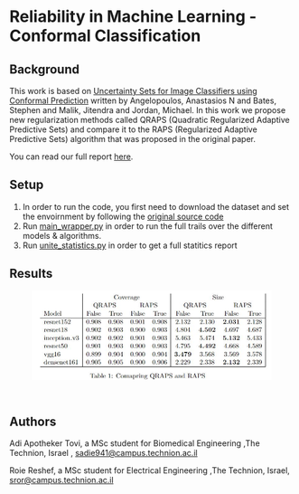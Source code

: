 # Reliability in Machine Learning - Conformal Classification

## Background
This work is based on [Uncertainty Sets for Image Classifiers using Conformal Prediction](https://arxiv.org/abs/2009.14193) written by Angelopoulos, Anastasios N and Bates, Stephen and Malik, Jitendra and Jordan, Michael.
In this work we propose new regularization methods called QRAPS (Quadratic Regularized Adaptive Predictive Sets) and compare it to the RAPS (Regularized Adaptive Predictive Sets) algorithm that was proposed in the original paper. 

You can read our full report [here](https://github.com/adiap94/conformal_classification/blob/main/report.pdf). 

## Setup
1. In order to run the code, you first need to download the dataset and set the envoirnment by following the [original source code](https://github.com/aangelopoulos/conformal_classification) 
2. Run [main_wrapper.py](https://github.com/adiap94/conformal_classification/blob/main/main_wrapper.py) in order to run the full trails over the different models & algorithms.
3. Run [unite_statistics.py](https://github.com/adiap94/conformal_classification/blob/main/unite_statistics.py) in order to get a full statitics report


## Results

<figure>
<img src="https://github.com/adiap94/conformal_classification/blob/main/results_table.jpg" alt="Set-valued classifier." style="display: block; width=1000%">
</figure>

<br>

## Authors
Adi Apotheker Tovi, a MSc student for Biomedical Engineering ,The Technion, Israel , sadie941@campus.technion.ac.il 

Roie Reshef, a MSc student for Electrical Engineering ,The Technion, Israel, sror@campus.technion.ac.il
